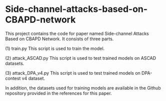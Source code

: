 # Side-channel-attacks-based-on-CBAPD-network
This project contains the code for paper named Side-channel Attacks Based on CBAPD Network. It consists of three parts.  

(1) train.py  This script is used to train the model.  

(2) attack_ASCAD.py This script is used to test trained models on ASCAD datasets.  

(3) attack_DPA_v4.py  This script is used to test trained models on DPA-contest v4 dataset.

In addition, the datasets used for training models are available in the Github repository provided in the references for this paper. 
